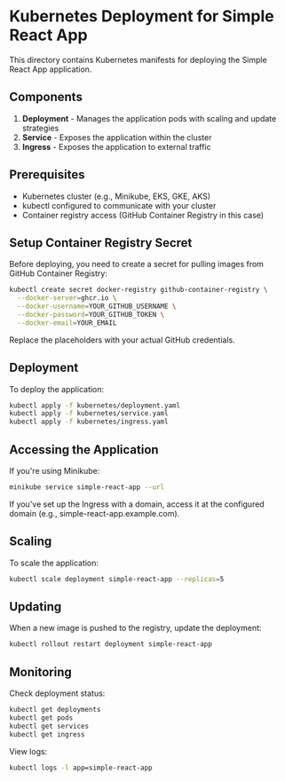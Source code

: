 # Kubernetes Deployment for Simple React App

This directory contains Kubernetes manifests for deploying the Simple React App application.

## Components

1. **Deployment** - Manages the application pods with scaling and update strategies
2. **Service** - Exposes the application within the cluster
3. **Ingress** - Exposes the application to external traffic

## Prerequisites

- Kubernetes cluster (e.g., Minikube, EKS, GKE, AKS)
- kubectl configured to communicate with your cluster
- Container registry access (GitHub Container Registry in this case)

## Setup Container Registry Secret

Before deploying, you need to create a secret for pulling images from GitHub Container Registry:

```bash
kubectl create secret docker-registry github-container-registry \
  --docker-server=ghcr.io \
  --docker-username=YOUR_GITHUB_USERNAME \
  --docker-password=YOUR_GITHUB_TOKEN \
  --docker-email=YOUR_EMAIL
```

Replace the placeholders with your actual GitHub credentials.

## Deployment

To deploy the application:

```bash
kubectl apply -f kubernetes/deployment.yaml
kubectl apply -f kubernetes/service.yaml
kubectl apply -f kubernetes/ingress.yaml
```

## Accessing the Application

If you're using Minikube:

```bash
minikube service simple-react-app --url
```

If you've set up the Ingress with a domain, access it at the configured domain (e.g., simple-react-app.example.com).

## Scaling

To scale the application:

```bash
kubectl scale deployment simple-react-app --replicas=5
```

## Updating

When a new image is pushed to the registry, update the deployment:

```bash
kubectl rollout restart deployment simple-react-app
```

## Monitoring

Check deployment status:

```bash
kubectl get deployments
kubectl get pods
kubectl get services
kubectl get ingress
```

View logs:

```bash
kubectl logs -l app=simple-react-app
```